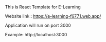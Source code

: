 This is React Template for E-Learning 

Website link : https://e-learning-f6771.web.app/

Application will run on port 3000

Example: http://localhost:3000
